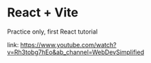 # React + Vite

Practice only, first React tutorial

link: https://www.youtube.com/watch?v=Rh3tobg7hEo&ab_channel=WebDevSimplified
